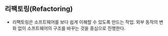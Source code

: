 ## 리팩토링(Refactoring)
- 리팩토링은 소프트웨어를 보다 쉽게 이해할 수 있도록 만드는 작업. 외부 동작의 변화 없이 소프트웨어의 구조를 바꾸는 것을 중심으로 진행한다.

